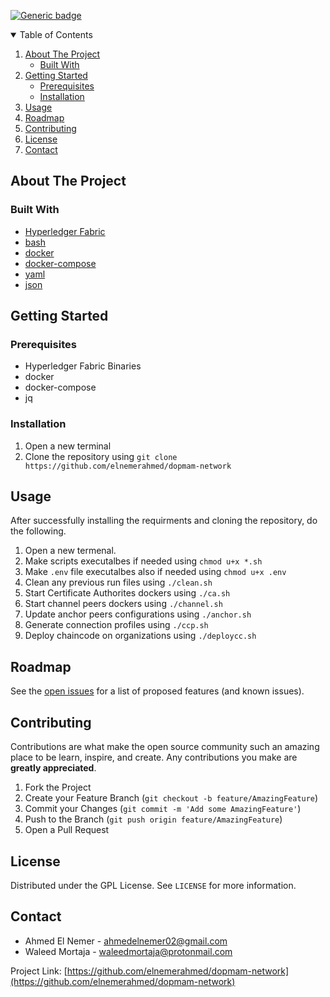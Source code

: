 [![Generic badge](https://img.shields.io/badge/contributors-2-<COLOR>.svg)](https://github.com/elnemerahmed/dopmam-network/graphs/contributors)


<details open="open">
  <summary>Table of Contents</summary>
  <ol>
    <li>
      <a href="#about-the-project">About The Project</a>
      <ul>
        <li><a href="#built-with">Built With</a></li>
      </ul>
    </li>
    <li>
      <a href="#getting-started">Getting Started</a>
      <ul>
        <li><a href="#prerequisites">Prerequisites</a></li>
        <li><a href="#installation">Installation</a></li>
      </ul>
    </li>
    <li><a href="#usage">Usage</a></li>
    <li><a href="#roadmap">Roadmap</a></li>
    <li><a href="#contributing">Contributing</a></li>
    <li><a href="#license">License</a></li>
    <li><a href="#contact">Contact</a></li>
  </ol>
</details>

## About The Project

### Built With
* [Hyperledger Fabric](https://www.hyperledger.org/use/fabric)
* [bash](https://www.gnu.org/software/bash/)
* [docker](https://www.docker.com/)
* [docker-compose](https://docs.docker.com/compose/)
* [yaml](https://yaml.org/)
* [json](https://www.json.org/json-en.html)

## Getting Started

### Prerequisites
* Hyperledger Fabric Binaries
* docker
* docker-compose
* jq

### Installation

1. Open a new terminal
2. Clone the repository using ```git clone https://github.com/elnemerahmed/dopmam-network```

## Usage
After successfully installing the requirments and cloning the repository, do the following.
1. Open a new termenal.
2. Make scripts executalbes if needed using ```chmod u+x *.sh```
3. Make ```.env``` file executalbes also if needed using  ```chmod u+x .env```
4. Clean any previous run files using ```./clean.sh```
6. Start Certificate Authorites dockers using ```./ca.sh```
7. Start channel peers dockers using  ```./channel.sh```
8. Update anchor peers configurations using ```./anchor.sh```
9. Generate connection profiles using ```./ccp.sh```
10. Deploy chaincode on organizations using ```./deploycc.sh```

## Roadmap

See the [open issues](https://github.com/elnemerahmed/dopmam-frontend/issues) for a list of proposed features (and known issues).

## Contributing

Contributions are what make the open source community such an amazing place to be learn, inspire, and create. Any contributions you make are **greatly appreciated**.

1. Fork the Project
2. Create your Feature Branch (`git checkout -b feature/AmazingFeature`)
3. Commit your Changes (`git commit -m 'Add some AmazingFeature'`)
4. Push to the Branch (`git push origin feature/AmazingFeature`)
5. Open a Pull Request

## License

Distributed under the GPL License. See `LICENSE` for more information.

## Contact

- Ahmed El Nemer - ahmedelnemer02@gmail.com
- Waleed Mortaja - waleedmortaja@protonmail.com

Project Link: [https://github.com/elnemerahmed/dopmam-network](https://github.com/elnemerahmed/dopmam-network)
